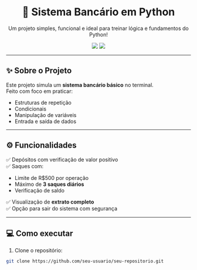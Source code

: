 <h1 align="center">💸 Sistema Bancário em Python</h1>
<p align="center">
  Um projeto simples, funcional e ideal para treinar lógica e fundamentos do Python!  
</p>

<div align="center">
  <img src="https://img.shields.io/badge/Python-3.10+-yellow?logo=python&logoColor=white&style=for-the-badge"/>
  <img src="https://img.shields.io/badge/Projeto-Iniciante-blueviolet?style=for-the-badge"/>
</div>

---

## ✨ Sobre o Projeto

Este projeto simula um **sistema bancário básico** no terminal.  
Feito com foco em praticar:
- Estruturas de repetição
- Condicionais
- Manipulação de variáveis
- Entrada e saída de dados

---

## ⚙️ Funcionalidades

✅ Depósitos com verificação de valor positivo  
✅ Saques com:
- Limite de R$500 por operação
- Máximo de **3 saques diários**
- Verificação de saldo

✅ Visualização de **extrato completo**  
✅ Opção para sair do sistema com segurança

---

## 💻 Como executar

1. Clone o repositório:
```bash
git clone https://github.com/seu-usuario/seu-repositorio.git
